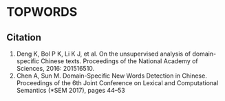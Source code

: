 # TOPWORDS


## Citation
1. Deng K, Bol P K, Li K J, et al. On the unsupervised analysis of domain-specific Chinese texts. Proceedings of the National Academy of Sciences, 2016: 201516510.
2. Chen A, Sun M. Domain-Specific New Words Detection in Chinese. Proceedings of the 6th Joint Conference on Lexical and Computational Semantics (*SEM 2017), pages 44–53
